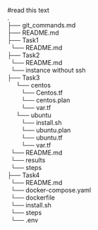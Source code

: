 #read this text  
.  
├── git_commands.md  
├── README.md  
    ├── Task1  
        &nbsp;&nbsp;└── README.md  
    ├── Task2  
        &nbsp;&nbsp;└── README.md  
        &nbsp;&nbsp;└── instance without ssh    
    ├── Task3  
         &nbsp;&nbsp; &nbsp;&nbsp;└── centos  
          &nbsp;&nbsp;  &nbsp;&nbsp;  &nbsp;&nbsp;└── Centos.tf  
           &nbsp;&nbsp;  &nbsp;&nbsp; &nbsp;&nbsp;└── centos.plan  
           &nbsp;&nbsp;  &nbsp;&nbsp; &nbsp;&nbsp;└── var.tf  
        &nbsp;&nbsp;  &nbsp;&nbsp;└── ubuntu    
          &nbsp;&nbsp;  &nbsp;&nbsp;  &nbsp;&nbsp;└── install.sh    
          &nbsp;&nbsp;  &nbsp;&nbsp;  &nbsp;&nbsp;└── ubuntu.plan  
          &nbsp;&nbsp; &nbsp;&nbsp;   &nbsp;&nbsp;└── ubuntu.tf  
         &nbsp;&nbsp;  &nbsp;&nbsp;   &nbsp;&nbsp;└── var.tf  
         &nbsp;&nbsp;└── README.md  
        &nbsp;&nbsp;└── results  
        &nbsp;&nbsp;└── steps  
        ├── Task4  
         &nbsp;&nbsp;└── README.md    
        &nbsp;&nbsp;└── docker-compose.yaml  
        &nbsp;&nbsp;└── dockerfile   
        &nbsp;&nbsp;└── install.sh  
        &nbsp;&nbsp;└── steps  
        &nbsp;&nbsp;└── .env  

